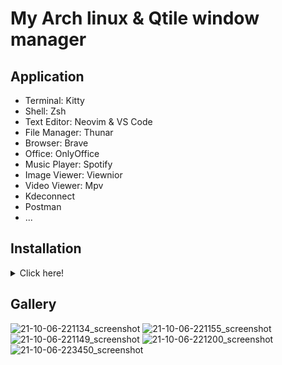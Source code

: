 # My Arch linux & Qtile window manager

## Application
- Terminal: Kitty
- Shell: Zsh
- Text Editor: Neovim & VS Code
- File Manager: Thunar
- Browser: Brave
- Office: OnlyOffice
- Music Player: Spotify
- Image Viewer: Viewnior
- Video Viewer: Mpv
- Kdeconnect
- Postman
- ...

## Installation
<details><summary>Click here!</summary>

Install AUR Helper
```sh
sudo pacman -S git
sudo pacman -S --needed base-devel
git clone https://aur.archlinux.org/yay.git
cd yay
makepkg -si
```

Install somethings
```sh
sudo pacman -S thunar gvfs tumbler kitty neofetch feh lxappearance-gtk3 viewnior mpv
sudo pacman -S openssh
ssh-keygen
```

Clone dotfiles
```sh
git clone git@github.com:lqtoan/dotfiles.git
mkdir ~/.dotfiles
mv ~/dotfiles/* ~/.dotfiles

rm -R ~/.config/kitty
ln -sf ~/.dotfiles/.config/kitty ~/.config/kitty
rm -R ~/.config/neofetch
ln -sf ~/.dotfiles/.config/neofetch ~/.config/neofetch
rm -R ~/.config/feh
ln -sf ~/.dotfiles/.config/feh ~/.config/feh
ln -sf ~/.dotfiles/.fonts ~/.fonts
fc-cache -fv
mkdir ~/{.themes,.icons}
ln -sf ~/.dotfiles/.themes/dark ~/.themes/dark
ln -sf ~/.dotfiles/.icons/dark ~/.icons/dark
```
Note: thêm vào /etc/zsh/zshenv 
>export ZDOTDIR="$HOME/.config/zsh"
```sh
```

Neovim
```sh
```
  
Spotify
```sh

```

</details>

## Gallery

![21-10-06-221134_screenshot](https://user-images.githubusercontent.com/89382043/136232380-6cc88839-b2d2-46c2-bae3-a54e8cec98fc.jpg)
![21-10-06-221155_screenshot](https://user-images.githubusercontent.com/89382043/136232396-daef2660-f4f1-4241-8bfc-545db8fa51d3.jpg)
![21-10-06-221149_screenshot](https://user-images.githubusercontent.com/89382043/136232405-87b3a133-7834-468e-835f-f79703ec781c.jpg)
![21-10-06-221200_screenshot](https://user-images.githubusercontent.com/89382043/136232416-46fa7231-dcf5-4ab4-b9fb-6dfc32f0e5e8.jpg)
![21-10-06-223450_screenshot](https://user-images.githubusercontent.com/89382043/136236249-50c9a4fb-e1b1-40b1-9761-9c608da6a3b3.jpg)
